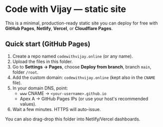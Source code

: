 # Code with Vijay — static site
This is a minimal, production-ready static site you can deploy for free with **GitHub Pages**, **Netlify**, **Vercel**, or **Cloudflare Pages**.

## Quick start (GitHub Pages)
1. Create a repo named `codewithvijay.online` (or any name).
2. Upload the files in this folder.
3. Go to **Settings → Pages**, choose **Deploy from branch**, branch `main`, folder `/root`.
4. Add the custom domain: `codewithvijay.online` (kept also in the `CNAME` file).
5. In your domain DNS, point:
   - `www` CNAME → `<your-username>.github.io`
   - Apex A → GitHub Pages IPs (or use your host's recommended values).
6. Wait a few minutes. HTTPS will auto-issue.

You can also drag-drop this folder into Netlify/Vercel dashboards.

